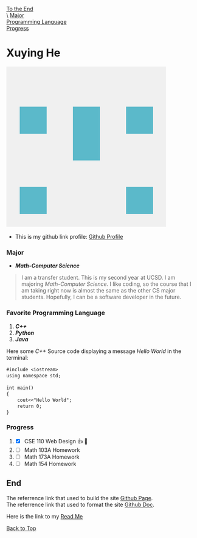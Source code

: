[To the End](#end) \
 \ 
[Major](#major) \
[Programming Language](#favorite-programming-language) \
[Progress](#progress)
# **Xuying He**
![Github profile image](/github_profile.png)
* This is my github link profile: [Github Profile](https://github.com/pika-chu11)

### Major
* ***Math-Computer Science***
>I am a transfer student. This is my second year at UCSD. I am majoring *Math-Computer Science*. I like coding, so the course that I am taking right now is almost the same as the other CS major students. Hopefully, I can be a software developer in the future.

### Favorite Programming Language
1. **_C++_** 
2. **_Python_** 
3. **_Java_**
 
Here some *C++* Source code displaying a message *Hello World* in the terminal:
```
#include <iostream>
using namespace std;

int main()
{
    cout<<"Hello World";
    return 0;
}
```
### Progress
1. - [x] CSE 110 Web Design :+1: :tada:
2. - [ ] Math 103A Homework
3. - [ ] Math 173A Homework
4. - [ ] Math 154 Homework

## End
The referrence link that used to build the site [Github Page](https://pages.github.com/).\
The referrence link that used to format the site [Github Doc](https://docs.github.com/en/get-started/writing-on-github/getting-started-with-writing-and-formatting-on-github/basic-writing-and-formatting-syntax).

Here is the link to my [Read Me](/README.md)

[Back to Top](#xuying-he)